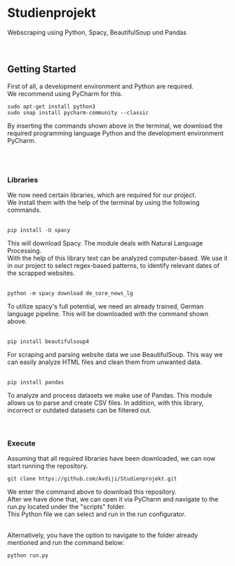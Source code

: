 # Studienprojekt
Webscraping using Python, Spacy, BeautifulSoup und Pandas
<br><br><br>

## Getting Started
First of all, a development environment and Python are required.<br>
We recommend using PyCharm for this.
```
sudo apt-get install python3
sudo snap install pycharm-community --classic
```
By inserting the commands shown above in the terminal, we download the required programming language Python and the development environment PyCharm.

<br><br>
### Libraries
We now need certain libraries, which are required for our project.<br>
We install them with the help of the terminal by using the following commands.<br><br>


```
pip install -U spacy
```
This will download Spacy. The module deals with Natural Language Processing.<br>
With the help of this library text can be analyzed computer-based. We use it in our project to select regex-based patterns, to identify relevant dates of the scrapped websites.
<br><br>


```
python -m spacy download de_core_news_lg
```
To utilize spacy's full potential, we need an already trained, German language pipeline. This will be downloaded with the command shown above.
<br><br>


```
pip install beautifulsoup4
```
For scraping and parsing website data we use BeautifulSoup. This way we can easily analyze HTML files and clean them from unwanted data.
<br><br>


```
pip install pandas
```
To analyze and process datasets we make use of Pandas. This module allows us to parse and create CSV files. In addition, with this library, incorrect or outdated datasets can be filtered out.
<br><br><br>


### Execute
Assuming that all required libraries have been downloaded, we can now start running the repository.

```
git clone https://github.com/Avdiji/Studienprojekt.git
```
We enter the command above to download this repository.<br>
After we have done that, we can open it via PyCharm and navigate to the run.py located under the "scripts" folder.<br>
This Python file we can select and run in the run configurator.<br><br>

Alternatively, you have the option to navigate to the folder already mentioned and run the command below:
```
python run.py
```
